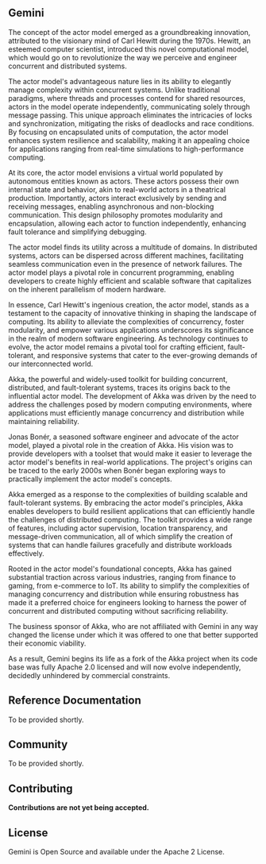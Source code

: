 ## Gemini ##

The concept of the actor model emerged as a groundbreaking innovation, attributed to the visionary mind of Carl Hewitt during the 1970s. Hewitt, an esteemed computer scientist, introduced this novel computational model, which would go on to revolutionize the way we perceive and engineer concurrent and distributed systems.

The actor model's advantageous nature lies in its ability to elegantly manage complexity within concurrent systems. Unlike traditional paradigms, where threads and processes contend for shared resources, actors in the model operate independently, communicating solely through message passing. This unique approach eliminates the intricacies of locks and synchronization, mitigating the risks of deadlocks and race conditions. By focusing on encapsulated units of computation, the actor model enhances system resilience and scalability, making it an appealing choice for applications ranging from real-time simulations to high-performance computing.

At its core, the actor model envisions a virtual world populated by autonomous entities known as actors. These actors possess their own internal state and behavior, akin to real-world actors in a theatrical production. Importantly, actors interact exclusively by sending and receiving messages, enabling asynchronous and non-blocking communication. This design philosophy promotes modularity and encapsulation, allowing each actor to function independently, enhancing fault tolerance and simplifying debugging.

The actor model finds its utility across a multitude of domains. In distributed systems, actors can be dispersed across different machines, facilitating seamless communication even in the presence of network failures. The actor model plays a pivotal role in concurrent programming, enabling developers to create highly efficient and scalable software that capitalizes on the inherent parallelism of modern hardware.

In essence, Carl Hewitt's ingenious creation, the actor model, stands as a testament to the capacity of innovative thinking in shaping the landscape of computing. Its ability to alleviate the complexities of concurrency, foster modularity, and empower various applications underscores its significance in the realm of modern software engineering. As technology continues to evolve, the actor model remains a pivotal tool for crafting efficient, fault-tolerant, and responsive systems that cater to the ever-growing demands of our interconnected world.

Akka, the powerful and widely-used toolkit for building concurrent, distributed, and fault-tolerant systems, traces its origins back to the influential actor model. The development of Akka was driven by the need to address the challenges posed by modern computing environments, where applications must efficiently manage concurrency and distribution while maintaining reliability.

Jonas Bonér, a seasoned software engineer and advocate of the actor model, played a pivotal role in the creation of Akka. His vision was to provide developers with a toolset that would make it easier to leverage the actor model's benefits in real-world applications. The project's origins can be traced to the early 2000s when Bonér began exploring ways to practically implement the actor model's concepts.

Akka emerged as a response to the complexities of building scalable and fault-tolerant systems. By embracing the actor model's principles, Akka enables developers to build resilient applications that can efficiently handle the challenges of distributed computing. The toolkit provides a wide range of features, including actor supervision, location transparency, and message-driven communication, all of which simplify the creation of systems that can handle failures gracefully and distribute workloads effectively.

Rooted in the actor model's foundational concepts, Akka has gained substantial traction across various industries, ranging from finance to gaming, from e-commerce to IoT. Its ability to simplify the complexities of managing concurrency and distribution while ensuring robustness has made it a preferred choice for engineers looking to harness the power of concurrent and distributed computing without sacrificing reliability.

The business sponsor of Akka, who are not affiliated with Gemini in any way changed the license under which it was offered to one that better supported their economic viability.

As a result, Gemini begins its life as a fork of the Akka project when its code base was fully Apache 2.0 licensed and will now evolve independently, decidedly unhindered by commercial constraints. 

Reference Documentation
-----------------------

To be provided shortly.

Community
---------

To be provided shortly.

Contributing
------------
**Contributions are not yet being accepted.**



License
-------

Gemini is Open Source and available under the Apache 2 License.

